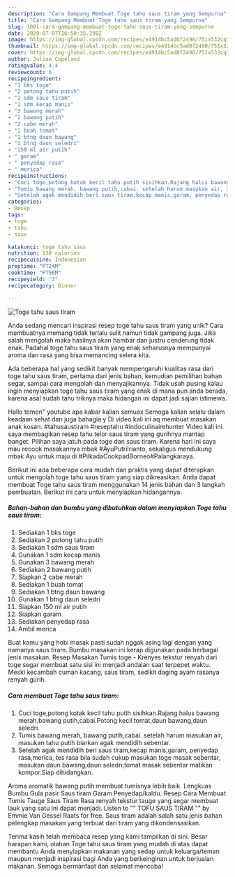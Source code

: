 ```yaml
---
description: "Cara Gampang Membuat Toge tahu saus tiram yang Sempurna"
title: "Cara Gampang Membuat Toge tahu saus tiram yang Sempurna"
slug: 1001-cara-gampang-membuat-toge-tahu-saus-tiram-yang-sempurna
date: 2020-07-07T16:50:35.298Z
image: https://img-global.cpcdn.com/recipes/e4914bc5ad0f2490/751x532cq70/toge-tahu-saus-tiram-foto-resep-utama.jpg
thumbnail: https://img-global.cpcdn.com/recipes/e4914bc5ad0f2490/751x532cq70/toge-tahu-saus-tiram-foto-resep-utama.jpg
cover: https://img-global.cpcdn.com/recipes/e4914bc5ad0f2490/751x532cq70/toge-tahu-saus-tiram-foto-resep-utama.jpg
author: Julian Copeland
ratingvalue: 4.4
reviewcount: 6
recipeingredient:
- "1 bks toge"
- "2 potong tahu putih"
- "1 sdm saus tiram"
- "1 sdm kecap manis"
- "3 bawang merah"
- "2 bawang putih"
- "2 cabe merah"
- "1 buah tomat"
- "1 btng daun bawang"
- "1 btng daun seledri"
- "150 ml air putih"
- " garam"
- " penyedap rasa"
- " merica"
recipeinstructions:
- "Cuci toge,potong kotak kecil tahu putih sisihkan.Rajang halus bawang merah,bawang putih,cabai.Potong kecil tomat,daun bawang,daun seledri."
- "Tumis bawang merah, bawang putih,cabai. setelah harum masukan air, masukan tahu putih biarkan agak mendidih sebentar."
- "Setelah agak mendidih beri saus tiram,kecap manis,garam, penyedap rasa,merica, tes rasa bila sudah cukup masukan toge masak sebentar, masukan daun bawang,daun seledri,tomat masak sebentar matikan kompor.Siap dihidangkan."
categories:
- Resep
tags:
- toge
- tahu
- saus

katakunci: toge tahu saus 
nutrition: 138 calories
recipecuisine: Indonesian
preptime: "PT24M"
cooktime: "PT56M"
recipeyield: "3"
recipecategory: Dinner

---
```



![Toge tahu saus tiram](https://img-global.cpcdn.com/recipes/e4914bc5ad0f2490/751x532cq70/toge-tahu-saus-tiram-foto-resep-utama.jpg)

Anda sedang mencari inspirasi resep toge tahu saus tiram yang unik? Cara membuatnya memang tidak terlalu sulit namun tidak gampang juga. Jika salah mengolah maka hasilnya akan hambar dan justru cenderung tidak enak. Padahal toge tahu saus tiram yang enak seharusnya mempunyai aroma dan rasa yang bisa memancing selera kita.

Ada beberapa hal yang sedikit banyak mempengaruhi kualitas rasa dari toge tahu saus tiram, pertama dari jenis bahan, kemudian pemilihan bahan segar, sampai cara mengolah dan menyajikannya. Tidak usah pusing kalau ingin menyiapkan toge tahu saus tiram yang enak di mana pun anda berada, karena asal sudah tahu triknya maka hidangan ini dapat jadi sajian istimewa.

Hallo temen&#34; youtube apa kabar kalian semuax Semoga kalian selalu dalam keadaan sehat dan juga bahagia y Di video kali ini aq membuat masakan anak kosan. #tahusaustiram #reseptahu #indoculinairehunter Video kali ini saya membagikan resep tahu telor saus tiram yang gurihnya mantap banget. Pilihan saya jatuh pada toge dan saus tiram. Karena hari ini saya mau recook masakannya mbak #AyuPutriIrianto, sekaligus mendukung mbak Ayu untuk maju di #PilkadaCookpadBorneo#Palangkaraya.


Berikut ini ada beberapa cara mudah dan praktis yang dapat diterapkan untuk mengolah toge tahu saus tiram yang siap dikreasikan. Anda dapat membuat Toge tahu saus tiram menggunakan 14 jenis bahan dan 3 langkah pembuatan. Berikut ini cara untuk menyiapkan hidangannya.

<!--inarticleads1-->

##### Bahan-bahan dan bumbu yang dibutuhkan dalam menyiapkan Toge tahu saus tiram:

1. Sediakan 1 bks toge
1. Sediakan 2 potong tahu putih
1. Sediakan 1 sdm saus tiram
1. Gunakan 1 sdm kecap manis
1. Gunakan 3 bawang merah
1. Sediakan 2 bawang putih
1. Siapkan 2 cabe merah
1. Sediakan 1 buah tomat
1. Sediakan 1 btng daun bawang
1. Gunakan 1 btng daun seledri
1. Siapkan 150 ml air putih
1. Siapkan  garam
1. Sediakan  penyedap rasa
1. Ambil  merica


Buat kamu yang hobi masak pasti sudah nggak asing lagi dengan yang namanya saus tiram. Bumbu masakan ini kerap digunakan pada berbagai jenis masakan. Resep Masakan Tumis toge - Krenyes tekstur renyah dari toge segar membuat satu sisi ini menjadi andalan saat terpepet waktu. Meski kecambah cuman kacang, saus tiram, sedikit daging ayam rasanya renyah gurih. 

<!--inarticleads2-->

##### Cara membuat Toge tahu saus tiram:

1. Cuci toge,potong kotak kecil tahu putih sisihkan.Rajang halus bawang merah,bawang putih,cabai.Potong kecil tomat,daun bawang,daun seledri.
1. Tumis bawang merah, bawang putih,cabai. setelah harum masukan air, masukan tahu putih biarkan agak mendidih sebentar.
1. Setelah agak mendidih beri saus tiram,kecap manis,garam, penyedap rasa,merica, tes rasa bila sudah cukup masukan toge masak sebentar, masukan daun bawang,daun seledri,tomat masak sebentar matikan kompor.Siap dihidangkan.


Aroma aromatik bawang putih membuat tumisnya lebih baik. Lengkuas Bumbu Gula pasir Saus tiram Garam Penyedap/kaldu. Resep Cara Membuat Tumis Tauge Saus Tiram Rasa renyah tekstur tauge yang segar membuat lauk yang satu ini dapat menjadi. Listen to &#34;&#34; TOFU SAUS TIRAM &#34;&#34; by Emmie Van Gessel Raats for free. Saus tiram adalah salah satu jenis bahan pelengkap masakan yang terbuat dari tiram yang dikondensasikan. 

Terima kasih telah membaca resep yang kami tampilkan di sini. Besar harapan kami, olahan Toge tahu saus tiram yang mudah di atas dapat membantu Anda menyiapkan makanan yang sedap untuk keluarga/teman maupun menjadi inspirasi bagi Anda yang berkeinginan untuk berjualan makanan. Semoga bermanfaat dan selamat mencoba!
